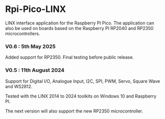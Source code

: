 # Rpi-Pico-LINX
LINX interface application for the Raspberry PI Pico. 
The application can also be used on boards based on the Raspberry PI RP2040 and RP2350 microcontrollers.

### V0.6 :         5th May 2025

Added support for RP2350. Final testing before public release.

### V0.5 :         11th August 2024

Support for Digital I/O, Analogue Input, I2C, SPI, PWM, Servo, Square Wave and WS2812.

Tested with the LINX 2014 to 2024 toolkits on Windows 10 and Raspberry PI.

The next version will also support the new RP2350 microcontroller.

